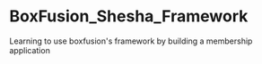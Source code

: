 # BoxFusion_Shesha_Framework
 Learning to use boxfusion's framework by building a membership application

